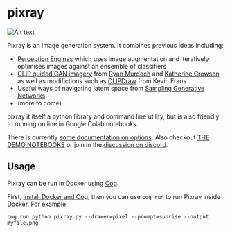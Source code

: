 # pixray

![Alt text](https://user-images.githubusercontent.com/945979/132954388-1986e4c6-6996-48fd-9e91-91ec97963781.png "deep ocean monsters #pixelart")

Pixray is an image generation system. It combines previous ideas including:

 * [Perception Engines](https://github.com/dribnet/perceptionengines) which uses image augmentation and iteratively optimises images against an ensemble of classifiers
 * [CLIP guided GAN imagery](https://alexasteinbruck.medium.com/vqgan-clip-how-does-it-work-210a5dca5e52) from [Ryan Murdoch](https://twitter.com/advadnoun) and [Katherine Crowson](https://github.com/crowsonkb) as well as modifictions such as [CLIPDraw](https://twitter.com/kvfrans/status/1409933704856674304) from Kevin Frans
 * Useful ways of navigating latent space from [Sampling Generative Networks](https://github.com/dribnet/plat)
 * (more to come)

pixray it itself a python library and command line utility, but is also friendly to running on line in Google Colab notebooks.

There is currently [some documentation on options](https://dazhizhong.gitbook.io/pixray-docs/docs). Also checkout [THE DEMO NOTEBOOKS](https://github.com/pixray/pixray_notebooks) or join in the [discussion on discord](https://discord.gg/x2g9TWrNKe).

## Usage

Pixray can be run in Docker using [Cog](https://github.com/replicate/cog).

First, [install Docker and Cog](https://github.com/replicate/cog#install), then you can use `cog run` to run Pixray inside Docker. For example: 

    cog run python pixray.py --drawer=pixel --prompt=sunrise --output myfile.png
